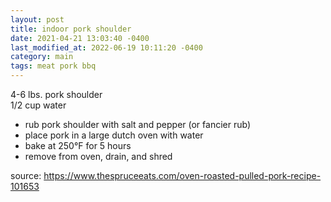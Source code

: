 ```yaml
---
layout: post
title: indoor pork shoulder
date: 2021-04-21 13:03:40 -0400
last_modified_at: 2022-06-19 10:11:20 -0400
category: main
tags: meat pork bbq
---
```


4-6 lbs. pork shoulder  
1/2 cup water  
* rub pork shoulder with salt and pepper (or fancier rub)
* place pork in a large dutch oven with water
* bake at 250°F for 5 hours
* remove from oven, drain, and shred

source: <https://www.thespruceeats.com/oven-roasted-pulled-pork-recipe-101653>
